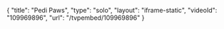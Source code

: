 {
    "title": "Pedi Paws",
    "type": "solo",
    "layout": "iframe-static",
    "videoId": "109969896",
    "url": "\/tvpembed\/109969896"
}
